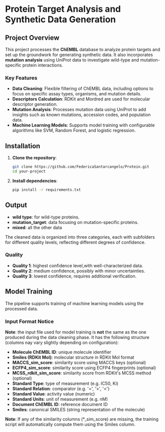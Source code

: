 # Protein Target Analysis and Synthetic Data Generation

## Project Overview
This project processes the **ChEMBL** database to analyze protein targets and set up the groundwork for generating synthetic data. It also incorporates **mutation analysis** using UniProt data to investigate wild-type and mutation-specific protein interactions.

### Key Features
- **Data Cleaning**: Flexible filtering of ChEMBL data, including options to focus on specific assay types, organisms, and mutation details.
- **Descriptors Calculation**: RDKit and Mordred are used for molecular descriptor generation.
- **Mutation Analysis**: Processes mutation data using UniProt to add insights such as known mutations, accession codes, and population data.
- **Machine Learning Models**: Supports model training with configurable algorithms like SVM, Random Forest, and logistic regression.

## Installation

1. **Clone the repository**:
   ```bash
   git clone https://github.com/FedericaSantarcangelo/Protein.git
   cd your-project

2. **Install dependencies**:
   ```bash
   pip install -r requirements.txt

## Output
- **wild type**: for wild-type proteins.
- **mutation_target**: data focusing on mutation-specific proteins.
- **mixed**: all the other data

The cleaned data is organized into three categories, each with subfolders for different quality levels, reflecting different degrees of confidence.
### Quality
- **Quality 1**: highest confidence level,with well-characterized data.
- **Quality 2**: medium confidence, possibly with minor uncertainties.
- **Quality 3**: lowest confidence, requires additional verification.

## Model Training
The pipeline supports training of machine learning models using the processed data.
### Input Format Notice
**Note**: the input file used for model training is **not** the same as the one produced during the data cleaning phase.
It has the following structure (columns nay vary slightly depending on configuration):
- **Molecule ChEMBL ID**: unique molecule identifier
- **Smiles (RDKit Mol)**: molecular structure in RDKit Mol format
- **MACCS_sim_score**: similarity score using MACCS keys (optional)
- **ECFP4_sim_score**: similarity score using ECFP4 fingerprints (optional)
- **MCSS_rdkit_sim_score**: similarity score from RDKit's MCSS method (optional)
- **Standard Type**: type of measurement (e.g. IC50, Ki)
- **Standard Relation**: comparator (e.g. '=', '>', '<')
- **Standard Value**: activity value (numeric)
- **Standard Units**: unit of measurement (e.g. nM)
- **Document ChEMBL ID**: reference document ID
- **Smiles**: canonical SMILES (string representation of the molecule)

**Note**: If any of the similarity columns (*_sim_score) are missing, the training script will automatically compute them using the Smiles column.